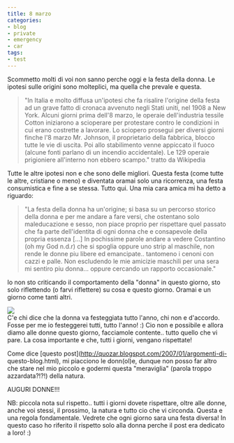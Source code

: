 ```yaml
---
title: 8 marzo
categories:
- blog
- private
- emergency
- car
tags:
- test
---
```

Scommetto molti di voi non sanno perche oggi e la festa della donna. Le
ipotesi sulle origini sono molteplici, ma quella che prevale e questa.

> "In Italia e molto diffusa un'ipotesi che fa risalire l'origine della festa
ad un grave fatto di cronaca avvenuto negli Stati uniti, nel 1908 a New York.
Alcuni giorni prima dell'8 marzo, le operaie dell'industria tessile Cotton
iniziarono a scioperare per protestare contro le condizioni in cui erano
costrette a lavorare. Lo sciopero prosegui per diversi giorni finche l'8 marzo
Mr. Johnson, il proprietario della fabbrica, blocco tutte le vie di uscita.
Poi allo stabilimento venne appiccato il fuoco (alcune fonti parlano di un
incendio accidentale). Le 129 operaie prigioniere all'interno non ebbero
scampo." tratto da Wikipedia

  
Tutte le altre ipotesi non e che sono delle migliori. Questa festa (come tutte
le altre, cristiane o meno) e diventata oramai solo una ricorrenza, una festa
consumistica e fine a se stessa. Tutto qui. Una mia cara amica mi ha detto a
riguardo:

> "La festa della donna ha un'origine; si basa su un percorso storico della
donna e per me andare a fare versi, che ostentano solo maleducazione e sesso,
non piace proprio per rispettare quel passato che fa parte dell'identita di
ogni donna che e consapevole della propria essenza [...] In pochissime parole
andare a vedere Costantino (oh my God n.d.r) che si spoglia oppure uno strip
al maschile, non rende le donne piu libere ed emancipate.. tantomeno i cenoni
con cazzi e palle. Non escludendo le mie amicizie maschili per una sera mi
sentiro piu donna... oppure cercando un rapporto occasionale."

  
Io non sto criticando il comportamento della "donna" in questo giorno, sto
solo riflettendo (o farvi riflettere) su cosa e questo giorno. Oramai e un
giorno come tanti altri.

[![]({{site.url}}/images/mimosa.jpg)]({{site.url}}/images/mimosa.jpg)  
C'e chi dice che la donna va festeggiata tutto l'anno, chi non e d'accordo.
Fosse per me io festeggerei tutti, tutto l'anno! :) Cio non e possibile e
allora diamo alle donne questo giorno, facciamole contente.. tutto quello che
vi pare. La cosa importante e che, tutti i giorni, vengano rispettate!

Come dice [questo post](http://quozar.blogspot.com/2007/01/argomenti-di-
questo-blog.html), mi piacciono le donn(ol)e, dunque non posso far altro che
stare nel mio piccolo e godermi questa "meraviglia" (parola troppo
azzardata?!?!) della natura.  

AUGURI DONNE!!!

  
NB: piccola nota sul rispetto.. tutti i giorni dovete rispettare, oltre alle
donne, anche voi stessi, il prossimo, la natura e tutto cio che vi circonda.
Questa e una regola fondamentale. Vedrete che ogni giorno sara una festa
diversa! In questo caso ho riferito il rispetto solo alla donna perche il post
era dedicato a loro! :)

